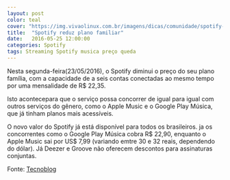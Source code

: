 ```yaml
---
layout: post
color: teal
cover: "https://img.vivaolinux.com.br/imagens/dicas/comunidade/spotify-logo-horizontal-black.jpg"
title:  "Spotify reduz plano familiar"
date:   2016-05-25 12:00:00
categories: Spotify
tags: Streaming Spotify musica preço queda
---
```

Nesta segunda-feira(23/05/2016), o Spotify diminui o preço do seu plano família, com a capacidade de a seis contas conectadas ao mesmo tempo por uma mensalidade de R$ 22,35.

Isto acontecepara que o serviço possa concorrer de igual para igual com outros serviços do gênero, como o Apple Music e o Google Play Música, que já tinham planos mais acessíveis.

O novo valor do Spotify já está disponível para todos os brasileiros. ja os concorrentes como o Google Play Música cobra R$ 22,90, enquanto o Apple Music sai por US$ 7,99 (variando emtre 30 e 32 reais, dependendo do dólar). Já Deezer e Groove não oferecem descontos para assinaturas conjuntas.

Fonte: <a href="https://tecnoblog.net/195908/spotify-premium-plano-familia-mais-barato/">Tecnoblog</a>
